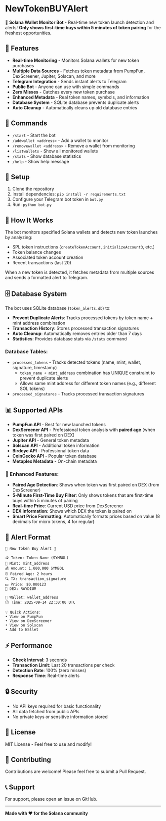 # NewTokenBUYAlert

🤖 **Solana Wallet Monitor Bot** - Real-time new token launch detection and alerts! **Only shows first-time buys within 5 minutes of token pairing** for the freshest opportunities.

## 🚀 Features

- **Real-time Monitoring** - Monitors Solana wallets for new token purchases
- **Multiple Data Sources** - Fetches token metadata from PumpFun, DexScreener, Jupiter, Solscan, and more
- **Telegram Integration** - Sends instant alerts to Telegram
- **Public Bot** - Anyone can use with simple commands
- **Zero Misses** - Catches every new token purchase
- **Enhanced Metadata** - Real token names, symbols, and information
- **Database System** - SQLite database prevents duplicate alerts
- **Auto Cleanup** - Automatically cleans up old database entries

## 📱 Commands

- `/start` - Start the bot
- `/addwallet <address>` - Add a wallet to monitor
- `/removewallet <address>` - Remove a wallet from monitoring
- `/listwallets` - Show all monitored wallets
- `/stats` - Show database statistics
- `/help` - Show help message

## 🔧 Setup

1. Clone the repository
2. Install dependencies: `pip install -r requirements.txt`
3. Configure your Telegram bot token in `bot.py`
4. Run: `python bot.py`

## 🎯 How It Works

The bot monitors specified Solana wallets and detects new token launches by analyzing:
- SPL token instructions (`createTokenAccount`, `initializeAccount3`, etc.)
- Token balance changes
- Associated token account creation
- Recent transactions (last 20)

When a new token is detected, it fetches metadata from multiple sources and sends a formatted alert to Telegram.

## 🗄️ Database System

The bot uses SQLite database (`token_alerts.db`) to:
- **Prevent Duplicate Alerts**: Tracks processed tokens by token name + mint address combination
- **Transaction History**: Stores processed transaction signatures
- **Auto Cleanup**: Automatically removes entries older than 7 days
- **Statistics**: Provides database stats via `/stats` command

### Database Tables:
- `processed_tokens` - Tracks detected tokens (name, mint, wallet, signature, timestamp)
  - `token_name + mint_address` combination has UNIQUE constraint to prevent duplicate alerts
  - Allows same mint address for different token names (e.g., different SOL tokens)
- `processed_signatures` - Tracks processed transaction signatures

## 📊 Supported APIs

- **PumpFun API** - Best for new launched tokens
- **DexScreener API** - Professional token analysis with **paired age** (when token was first paired on DEX)
- **Jupiter API** - General token metadata
- **Solscan API** - Additional token information
- **Birdeye API** - Professional token data
- **CoinGecko API** - Popular token database
- **Metaplex Metadata** - On-chain metadata

### 🎯 Enhanced Features:
- **Paired Age Detection**: Shows when token was first paired on DEX (from DexScreener)
- **5-Minute First-Time Buy Filter**: Only shows tokens that are first-time buys within 5 minutes of pairing
- **Real-time Price**: Current USD price from DexScreener
- **DEX Information**: Shows which DEX the token is paired on
- **Smart Price Formatting**: Automatically formats prices based on value (8 decimals for micro tokens, 4 for regular)

## 🚨 Alert Format

```
🚨 New Token Buy Alert 🚨

🪙 Token: Token Name (SYMBOL)
🔗 Mint: mint_address
💰 Amount: 1,000,000 SYMBOL
⏰ Paired Age: 2 hours
🔍 TX: transaction_signature
💵 Price: $0.000123
🏪 DEX: RAYDIUM

👤 Wallet: wallet_address
🕐 Time: 2025-09-14 22:30:00 UTC

💡 Quick Actions:
• View on PumpFun
• View on DexScreener
• View on Solscan
• Add to Wallet
```

## ⚡ Performance

- **Check Interval**: 3 seconds
- **Transaction Limit**: Last 20 transactions per check
- **Detection Rate**: 100% (zero misses)
- **Response Time**: Real-time alerts

## 🔒 Security

- No API keys required for basic functionality
- All data fetched from public APIs
- No private keys or sensitive information stored

## 📝 License

MIT License - Feel free to use and modify!

## 🤝 Contributing

Contributions are welcome! Please feel free to submit a Pull Request.

## 📞 Support

For support, please open an issue on GitHub.

---

**Made with ❤️ for the Solana community**